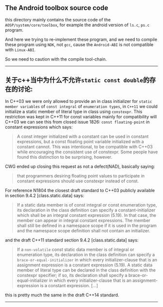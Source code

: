 ## The Android toolbox source code

this directory mainly contains the source code of the `AOSP/system/core/toolbox`,
for example the android version of `ls.c`, `ps.c` program.

And here we trying to re-implement these program, and we need to compile these program
using `NDK`, not `gcc`, cause the `Android-ABI` is not compatible with `Linux-ABI`.

So we need to caution with the compile tool-chain.


----------------------------------------------------------

## 关于c++当中为什么不允许`static const double`的存在的讨论:

In C++03 we were only allowed to provide an in class initializer for `static member variables`
of `const integral` of `enumeration types`, in `C++11` we could initialize a static member 
of literal type in class using `constexpr`. This restriction was kept in C++11 for const 
variables mainly for compatibility will C++03 we can see this from closed issue 1826: 
`const floating-point` in constant expressions which says:

> A const integer initialized with a constant can be used in constant expressions, but a 
const floating point variable initialized with a constant cannot. This was intentional, 
to be compatible with C++03 while encouraging the consistent use of constexpr. Some people 
have found this distinction to be surprising, however.

CWG ended up closing this request as not a defect(NAD), basically saying:

> that programmers desiring floating point values to participate in constant expressions 
should use constexpr instead of const.

For reference N1804 the closest draft standard to C++03 publicly available in section 
9.4.2 [class.static.data] says:

> If a static data member is of const integral or const enumeration type, its 
declaration in the class definition can specify a constant-initializer which shall be an 
integral constant expression (5.19). In that case, the member can appear in integral constant expressions. The member shall still be defined in a namespace scope if it is used in the program and the namespace scope definition shall not contain an initializer.

and the draft C++11 standard section 9.4.2 [class.static.data] says:

> If a `non-volatile` const static data member is of integral or enumeration type, its 
declaration in the class definition can specify a `brace-or-equal-initializer` in which 
every initializer-clause that is an assignment expression is a constant expression 
(5.19). A static data member of literal type can be declared in the class definition 
with the constexpr specifier; if so, its declaration shall specify a 
brace-or-equal-initializer in which every initializer-clause that is an assignment-expression 
is a constant expression. [...]

this is pretty much the same in the draft C++14 standard.

 
-----------------------------------------------------------------